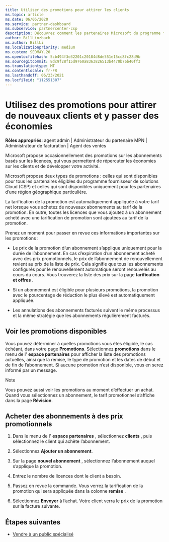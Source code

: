 ```yaml
---
title: Utiliser des promotions pour attirer les clients
ms.topic: article
ms.date: 06/05/2020
ms.service: partner-dashboard
ms.subservice: partnercenter-csp
description: Découvrez comment les partenaires Microsoft du programme fournisseur de solutions Cloud peuvent acheter des abonnements au tarif de la promotion et passer des économies à leurs clients.
author: BillLinzbach
ms.author: BillLi
ms.localizationpriority: medium
ms.custom: SEOMAY.20
ms.openlocfilehash: 5cb494f3e32201c20184d8de551e15cc8fc28d9b
ms.sourcegitcommit: 8dc9f28f15d9760a8363826513b4470b76b40ff3
ms.translationtype: MT
ms.contentlocale: fr-FR
ms.lasthandoff: 06/23/2021
ms.locfileid: "112551307"
---
```

# <a name="use-promotions-to-attract-new-customers-and-pass-the-savings-on-to-them"></a>Utilisez des promotions pour attirer de nouveaux clients et y passer des économies



**Rôles appropriés**: agent admin | Administrateur du partenaire MPN | Administrateur de facturation | Agent des ventes


Microsoft propose occasionnellement des promotions sur les abonnements basés sur les licences, qui vous permettent de répercuter les économies sur les clients et de développer votre activité. 

Microsoft propose deux types de promotions : celles qui sont disponibles pour tous les partenaires éligibles du programme fournisseur de solutions Cloud (CSP) et celles qui sont disponibles uniquement pour les partenaires d’une région géographique particulière.

La tarification de la promotion est automatiquement appliquée à votre tarif net lorsque vous achetez de nouveaux abonnements au tarif de la promotion. En outre, toutes les licences que vous ajoutez à un abonnement acheté avec une tarification de promotion sont ajoutées au tarif de la promotion. 

Prenez un moment pour passer en revue ces informations importantes sur les promotions :

- Le prix de la promotion d’un abonnement s’applique uniquement pour la durée de l’abonnement. En cas d’expiration d’un abonnement acheté avec des prix promotionnels, le prix de l’abonnement de renouvellement revient au prix de la liste de prix. Cela signifie que tous les abonnements configurés pour le renouvellement automatique seront renouvelés au cours du cours. Vous trouverez la liste des prix sur la page **tarification et offres** .

- Si un abonnement est éligible pour plusieurs promotions, la promotion avec le pourcentage de réduction le plus élevé est automatiquement appliquée.

- Les annulations des abonnements facturés suivent le même processus et la même stratégie que les abonnements régulièrement facturés.

## <a name="see-available-promotions"></a>Voir les promotions disponibles

Vous pouvez déterminer à quelles promotions vous êtes éligible, le cas échéant, dans votre page **Promotions**. Sélectionnez **promotions** dans le menu de l' **espace partenaires** pour afficher la liste des promotions actuelles, ainsi que la remise, le type de promotion et les dates de début et de fin de l’abonnement. Si aucune promotion n’est disponible, vous en serez informé par un message. 

> [!NOTE]  
> Vous pouvez aussi voir les promotions au moment d’effectuer un achat. Quand vous sélectionnez un abonnement, le tarif promotionnel s’affiche dans la page **Révision**.

## <a name="purchase-subscriptions-at-promotion-prices"></a>Acheter des abonnements à des prix promotionnels

1. Dans le menu de l' **espace partenaires** , sélectionnez **clients** , puis sélectionnez le client qui achète l’abonnement. 

2. Sélectionnez **Ajouter un abonnement**.

3. Sur la page **nouvel abonnement** , sélectionnez l’abonnement auquel s’applique la promotion.

4. Entrez le nombre de licences dont le client a besoin. 

5. Passez en revue la commande. Vous verrez la tarification de la promotion qui sera appliquée dans la colonne **remise** .  

6. Sélectionnez **Envoyer** à l’achat. Votre client verra le prix de la promotion sur la facture suivante.  


## <a name="next-steps"></a>Étapes suivantes

- [Vendre à un public spécialisé](sell-to-education-customers.md)